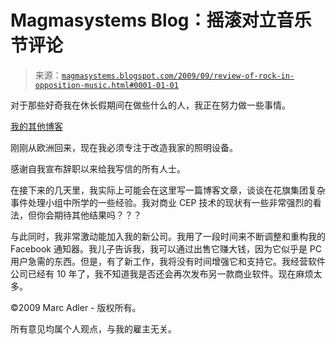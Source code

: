 <!--yml

分类：未分类

date: 2024-05-18 04:51:36

-->

# Magmasystems Blog：摇滚对立音乐节评论

> 来源：[`magmasystems.blogspot.com/2009/09/review-of-rock-in-opposition-music.html#0001-01-01`](http://magmasystems.blogspot.com/2009/09/review-of-rock-in-opposition-music.html#0001-01-01)

对于那些好奇我在休长假期间在做些什么的人，我正在努力做一些事情。

[我的其他博客](http://kohntarkosz.blogspot.com/)

刚刚从欧洲回来，现在我必须专注于改造我家的照明设备。

感谢自我宣布辞职以来给我写信的所有人士。

在接下来的几天里，我实际上可能会在这里写一篇博客文章，谈谈在花旗集团复杂事件处理小组中所学的一些经验。我对商业 CEP 技术的现状有一些非常强烈的看法，但你会期待其他结果吗？？？

与此同时，我非常激动能加入我的新公司。我用了一段时间来不断调整和重构我的 Facebook 通知器。我儿子告诉我，我可以通过出售它赚大钱，因为它似乎是 PC 用户急需的东西。但是，有了新工作，我将没有时间增强它和支持它。我经营软件公司已经有 10 年了，我不知道我是否还会再次发布另一款商业软件。现在麻烦太多。

©2009 Marc Adler - 版权所有。

所有意见均属个人观点，与我的雇主无关。
